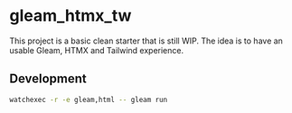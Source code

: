 # gleam_htmx_tw

This project is a basic clean starter that is still WIP. The idea is to have an usable Gleam, HTMX and Tailwind experience.

## Development

```sh
watchexec -r -e gleam,html -- gleam run
```
